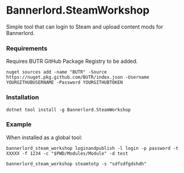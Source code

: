 # Bannerlord.SteamWorkshop
Simple tool that can login to Steam and upload content mods for Bannerlord.

### Requirements
Requires BUTR GitHub Package Registry to be added.
```shell
nuget sources add -name "BUTR" -Source https://nuget.pkg.github.com/BUTR/index.json -Username YOURGITHUBUSERNAME -Password YOURGITHUBTOKEN
```

### Installation
```shell
dotnet tool install -g Bannerlord.SteamWorkshop
```

### Example
When installed as a global tool:
```shell
bannerlord_steam_workshop loginandpublish -l login -p password -t XXXXX -f 1234 -c "$PWD/Modules/Module" -d test

bannerlord_steam_workshop steamtotp -s "sdfsdfgdshdh"
```